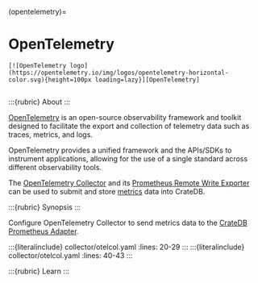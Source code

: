 (opentelemetry)=
# OpenTelemetry

```{div} .float-right
[![OpenTelemetry logo](https://opentelemetry.io/img/logos/opentelemetry-horizontal-color.svg){height=100px loading=lazy}][OpenTelemetry]
```
```{div} .clearfix
```

:::{rubric} About
:::

[OpenTelemetry] is an open-source observability framework and toolkit designed
to facilitate the export and collection of telemetry data such as traces,
metrics, and logs.

OpenTelemetry provides a unified framework and the APIs/SDKs to instrument
applications, allowing for the use of a single standard across different
observability tools.

The [OpenTelemetry Collector] and its [Prometheus Remote Write Exporter] can
be used to submit and store [metrics] data into CrateDB.

:::{rubric} Synopsis
:::

Configure OpenTelemetry Collector to send metrics data to the [CrateDB Prometheus Adapter].

:::{literalinclude} collector/otelcol.yaml
:lines: 20-29
:::
:::{literalinclude} collector/otelcol.yaml
:lines: 40-43
:::


:::{rubric} Learn
:::


[CrateDB Prometheus Adapter]: https://github.com/crate/cratedb-prometheus-adapter
[logs]: https://opentelemetry.io/docs/concepts/signals/logs/
[metrics]: https://opentelemetry.io/docs/concepts/signals/metrics/
[OpenTelemetry]: https://opentelemetry.io/docs/what-is-opentelemetry/
[OpenTelemetry Collector]: https://opentelemetry.io/docs/collector/
[Prometheus Remote Write Exporter]: https://github.com/open-telemetry/opentelemetry-collector-contrib/tree/main/exporter/prometheusremotewriteexporter
[traces]: https://opentelemetry.io/docs/concepts/signals/traces/
